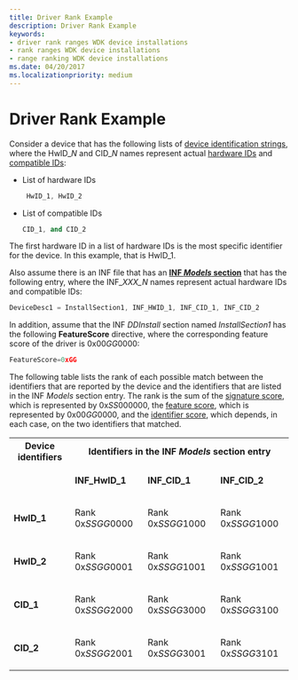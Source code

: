 ```yaml
---
title: Driver Rank Example
description: Driver Rank Example
keywords:
- driver rank ranges WDK device installations
- rank ranges WDK device installations
- range ranking WDK device installations
ms.date: 04/20/2017
ms.localizationpriority: medium
---
```


# Driver Rank Example


Consider a device that has the following lists of [device identification strings](device-identification-strings.md), where the HwID_*N* and CID_*N* names represent actual [hardware IDs](hardware-ids.md) and [compatible IDs](compatible-ids.md):

-   List of hardware IDs
    ```cpp
     HwID_1, HwID_2
    ```

-   List of compatible IDs
    ```cpp
    CID_1, and CID_2
    ```

The first hardware ID in a list of hardware IDs is the most specific identifier for the device. In this example, that is HwID_1.

Also assume there is an INF file that has an [**INF *Models* section**](inf-models-section.md) that has the following entry, where the INF_*XXX_N* names represent actual hardware IDs and compatible IDs:

```cpp
DeviceDesc1 = InstallSection1, INF_HWID_1, INF_CID_1, INF_CID_2
```

In addition, assume that the INF *DDInstall* section named *InstallSection1* has the following **FeatureScore** directive, where the corresponding feature score of the driver is 0x00*GG*0000:

```cpp
FeatureScore=0xGG
```

The following table lists the rank of each possible match between the identifiers that are reported by the device and the identifiers that are listed in the INF *Models* section entry. The rank is the sum of the [signature score](signature-score--windows-vista-and-later-.md), which is represented by 0x*SS*000000, the [feature score](feature-score--windows-vista-and-later-.md), which is represented by 0x00*GG*0000, and the [identifier score](identifier-score--windows-vista-and-later-.md), which depends, in each case, on the two identifiers that matched.

<table>
<tr>
<th>Device identifiers</th>
<th colspan="3">Identifiers in the INF <i>Models</i> section entry</th>
</tr>
<tr>
<td></td>
<td>
<p><b>INF_HwID_1</b></p>
</td>
<td>
<p><b>INF_CID_1</b></p>
</td>
<td>
<p><b>INF_CID_2</b></p>
</td>
</tr>
<tr>
<td>
<p><b>HwID_1</b></p>
</td>
<td>
<p>Rank 0x<i>SSGG</i>0000</p>
</td>
<td>
<p>Rank 0x<i>SSGG</i>1000</p>
</td>
<td>
<p>Rank 0x<i>SSGG</i>1000</p>
</td>
</tr>
<tr>
<td>
<p><b>HwID_2</b></p>
</td>
<td>
<p>Rank 0x<i>SSGG</i>0001</p>
</td>
<td>
<p>Rank 0x<i>SSGG</i>1001</p>
</td>
<td>
<p>Rank 0x<i>SSGG</i>1001</p>
</td>
</tr>
<tr>
<td>
<p><b>CID_1</b></p>
</td>
<td>
<p>Rank 0x<i>SSGG</i>2000</p>
</td>
<td>
<p>Rank 0x<i>SSGG</i>3000</p>
</td>
<td>
<p>Rank 0x<i>SSGG</i>3100</p>
</td>
</tr>
<tr>
<td>
<p><b>CID_2</b></p>
</td>
<td>
<p>Rank 0x<i>SSGG</i>2001</p>
</td>
<td>
<p>Rank 0x<i>SSGG</i>3001</p>
</td>
<td>
<p>Rank 0x<i>SSGG</i>3101</p>
</td>
</tr>
</table>

 


